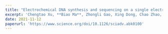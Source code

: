 ```yaml
---
title: "Electrochemical DNA synthesis and sequencing on a single electrode with scalability for integrated data storage"
excerpt: 'Chengtao Xu, **Biao Ma**, Zhongli Gao, Xing Dong, Chao Zhao, Hong Liu*, **Sci. Adv.**, 2021, 7, eabk0100'
date: 2021-11-12
paperurl: 'https://www.science.org/doi/10.1126/sciadv.abk0100'
---
```

